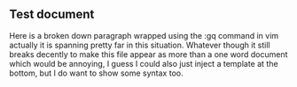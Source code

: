 
## Test document

Here is a broken down paragraph wrapped using the :gq command in vim actually
it is spanning pretty far in this situation. Whatever though it still breaks
decently to make this file appear as more than a one word document which would
be annoying, I guess I could also just inject a template at the bottom, but I
do want to show some syntax too. 
